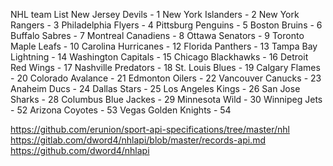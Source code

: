 NHL team List
    New Jersey Devils - 1
    New York Islanders - 2
    New York Rangers - 3
    Philadelphia Flyers - 4
    Pittsburg Penguins - 5
    Boston Bruins - 6
    Buffalo Sabres - 7
    Montreal Canadiens - 8
    Ottawa Senators - 9
    Toronto Maple Leafs - 10
    Carolina Hurricanes - 12
    Florida Panthers - 13
    Tampa Bay Lightning - 14
    Washington Capitals - 15
    Chicago Blackhawks - 16
    Detroit Red Wings - 17
    Nashville Predators - 18
    St. Louis Blues - 19
    Calgary Flames - 20
    Colorado Avalance - 21
    Edmonton Oilers - 22
    Vancouver Canucks - 23
    Anaheim Ducs - 24
    Dallas Stars - 25
    Los Angeles Kings - 26
    San Jose Sharks - 28
    Columbus Blue Jackes - 29
    Minnesota Wild - 30
    Winnipeg Jets - 52
    Arizona Coyotes - 53
    Vegas Golden Knights - 54

https://github.com/erunion/sport-api-specifications/tree/master/nhl
https://gitlab.com/dword4/nhlapi/blob/master/records-api.md
https://github.com/dword4/nhlapi